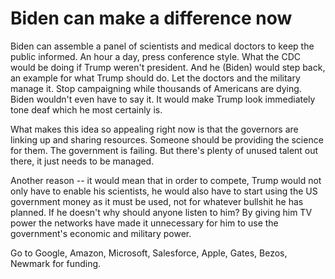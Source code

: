 # Biden can make a difference now
Biden can assemble a panel of scientists and medical doctors to keep the public informed. An hour a day, press conference style. What the CDC would be doing if Trump weren't president. And he (Biden) would step back, an example for what Trump should do. Let the doctors and the military manage it. Stop campaigning while thousands of Americans are dying. Biden wouldn't even have to say it. It would make Trump look immediately tone deaf which he most certainly is.  

What makes this idea so appealing right now is that the governors are linking up and sharing resources. Someone should be providing the science for them. The government is failing. But there's plenty of unused talent out there, it just needs to be managed. 

Another reason -- it would mean that in order to compete, Trump would not only have to enable his scientists, he would also have to start using the US government money as it must be used, not for whatever bullshit he has planned. If he doesn't why should anyone listen to him? By giving him TV power the networks have made it unnecessary for him to use the government's economic and military power. 

Go to Google, Amazon, Microsoft, Salesforce, Apple, Gates, Bezos, Newmark for funding. 


